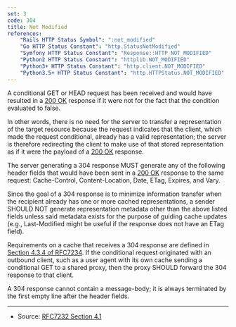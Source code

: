 ```yaml
---
set: 3
code: 304
title: Not Modified
references:
    "Rails HTTP Status Symbol": ":not_modified"
    "Go HTTP Status Constant": "http.StatusNotModified"
    "Symfony HTTP Status Constant": "Response::HTTP_NOT_MODIFIED"
    "Python2 HTTP Status Constant": "httplib.NOT_MODIFIED"
    "Python3+ HTTP Status Constant": "http.client.NOT_MODIFIED"
    "Python3.5+ HTTP Status Constant": "http.HTTPStatus.NOT_MODIFIED"
---
```


A conditional GET or HEAD request has been received and would have
resulted in a [200 OK](/200) response if it were not for the fact that
the condition evaluated to false.

In other words, there is no need for the server to transfer a
representation of the target resource because the request indicates that
the client, which made the request conditional, already has a valid
representation; the server is therefore redirecting the client to make
use of that stored representation as if it were the payload of a
[200 OK](/200) response.

The server generating a 304 response MUST generate any of the following
header fields that would have been sent in a [200 OK](/200) response to
the same request: Cache-Control, Content-Location, Date, ETag, Expires,
and Vary.

Since the goal of a 304 response is to minimize information transfer
when the recipient already has one or more cached representations, a
sender SHOULD NOT generate representation metadata other than the above
listed fields unless said metadata exists for the purpose of guiding
cache updates (e.g., Last-Modified might be useful if the response does
not have an ETag field).

Requirements on a cache that receives a 304 response are defined in
[Section 4.3.4 of RFC7234][2]. If the conditional request originated
with an outbound client, such as a user agent with its own cache sending
a conditional GET to a shared proxy, then the proxy SHOULD forward the
304 response to that client.

A 304 response cannot contain a message-body; it is always terminated by
the first empty line after the header fields.

---

* Source: [RFC7232 Section 4.1][1]

[1]: <http://tools.ietf.org/html/rfc7232#section-4.1>
[2]: <http://tools.ietf.org/html/rfc7234#section-4.3.4>

